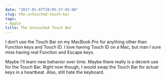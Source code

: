```yaml
---
date: "2017-01-07T20:05:37-05:00"
slug: the-untouched-touch-bar
tags:
- Apple
title: The Untouched Touch Bar
---
```


I don’t use the Touch Bar on my MacBook Pro for anything other than
Function keys and Touch ID. I love having Touch ID on a Mac, but man I
sure miss having real Function and Escape keys.

Maybe I’ll learn new behavior over time. Maybe there really is a decent
use for the Touch Bar. Right now though, I would swap the Touch Bar for
actual keys in a heartbeat. Also, still hate the keyboard.
